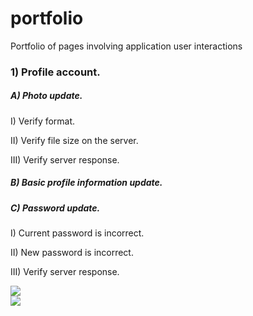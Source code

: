# portfolio
Portfolio of pages involving application user interactions

<h3> 1) Profile account.</h3>

<h5>A) Photo update.</h5>

<p>I) Verify format.</p>
<p>II) Verify file size on the server.</p>
<p>III) Verify server response.</p>

<h5> B) Basic profile information update.</h5>


<h5>C) Password update.</h5>

<p>I) Current password is incorrect.</p>
<p>II) New password is incorrect.</p>
<p>III) Verify server response.</p>

<div style="">
  <image src="https://github.com/robert-neumann/portfolio/blob/master/20200918142043.gif"></image>
</div>

<div style="">
  <image src="https://github.com/robert-neumann/portfolio/blob/master/Post_Settings.gif"></image>
</div>
